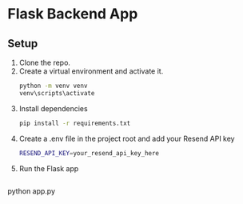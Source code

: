 # Flask Backend App

## Setup
1. Clone the repo.
2. Create a virtual environment and activate it.
   ```bash
   python -m venv venv
   venv\scripts\activate
3. Install dependencies
   ```bash
   pip install -r requirements.txt
4. Create a .env file in the project root and add your Resend API key
   ```bash
   RESEND_API_KEY=your_resend_api_key_here
5. Run the Flask app
   ```bash
  python app.py
